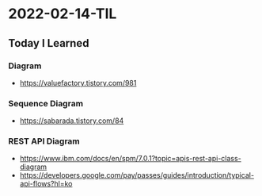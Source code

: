# 2022-02-14-TIL

## Today I Learned

### Diagram

- https://valuefactory.tistory.com/981

### Sequence Diagram

- https://sabarada.tistory.com/84

### REST API Diagram

- https://www.ibm.com/docs/en/spm/7.0.1?topic=apis-rest-api-class-diagram
- https://developers.google.com/pay/passes/guides/introduction/typical-api-flows?hl=ko